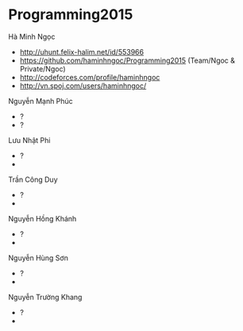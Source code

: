 Programming2015
===============
Hà Minh Ngọc
+ http://uhunt.felix-halim.net/id/553966
+ https://github.com/haminhngoc/Programming2015 (Team/Ngoc & Private/Ngoc)
+ http://codeforces.com/profile/haminhngoc
+ http://vn.spoj.com/users/haminhngoc/

Nguyễn Mạnh Phúc
+ ?
+ ?

Lưu Nhật Phi
+ ?
+ 

Trần Công Duy
+ ?
+ 

Nguyễn Hồng Khánh
+ ?
+ 

Nguyễn Hùng Sơn
+ ?
+ 

Nguyễn Trường Khang
+ ?
+ 

